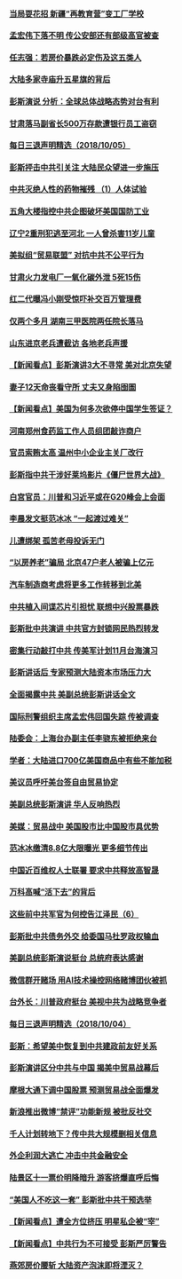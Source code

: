 #### [当局耍花招 新疆“再教育营”变工厂学校](../pages/nsc413/n10764865.md?t=10061531) 

#### [孟宏伟下落不明 传公安部还有部级高官被查](../pages/nsc413/n10764693.md?t=10061531) 


#### [任志强：若房价暴跌必定伤及这五类人](../pages/nsc413/n10764404.md?t=10061531) 

#### [大陆多家寺庙升五星旗的背后](../pages/nsc413/n10750304.md?t=10061531) 

#### [彭斯演说 分析：全球总体战略态势对台有利](../pages/nsc413/n10764707.md?t=10061531) 

#### [甘肃落马副省长500万存款遭银行员工盗窃](../pages/nsc413/n10764371.md?t=10061531) 

#### [每日三退声明精选（2018/10/05）](../pages/nsc413/n10764514.md?t=10061531) 

#### [彭斯抨击中共引关注 大陆民众望进一步施压](../pages/nsc413/n10764345.md?t=10061531) 

#### [中共灭绝人性的药物摧残 （1）人体试验](../pages/nsc413/n10761841.md?t=10061531) 

#### [五角大楼指控中共企图破坏美国国防工业](../pages/nsc413/n10763942.md?t=10061531) 

#### [辽宁2重刑犯逃至河北 一人曾杀害11岁儿童](../pages/nsc413/n10764230.md?t=10061531) 

#### [美拟组“贸易联盟” 对抗中共不公平行为](../pages/nsc413/n10764268.md?t=10061531) 

#### [甘肃火力发电厂一氧化碳外泄 5死15伤](../pages/nsc413/n10764197.md?t=10061531) 

#### [红二代曝冯小刚受惊吓补交百万管理费](../pages/nsc413/n10763984.md?t=10061531) 

#### [仅两个多月 湖南三甲医院两任院长落马](../pages/nsc413/n10764071.md?t=10061531) 

#### [山东进京老兵遭截访 各地老兵声援](../pages/nsc413/n10764106.md?t=10061531) 

#### [【新闻看点】彭斯演讲3大不寻常 美对北京失望](../pages/nsc413/n10764060.md?t=10061531) 

#### [妻子12天命丧看守所 丈夫又身陷囹圄](../pages/nsc413/n10763958.md?t=10061531) 

#### [【新闻看点】美国为何多次欲停中国学生签证？](../pages/nsc413/n10763657.md?t=10061531) 

#### [河南郑州食药监工作人员组团敲诈商户](../pages/nsc413/n10763846.md?t=10061531) 

#### [官员索贿太高 温州中小企业主关厂改行](../pages/nsc413/n10763798.md?t=10061531) 

#### [彭斯指中共干涉好莱坞影片《僵尸世界大战》](../pages/nsc413/n10764094.md?t=10061531) 

#### [白宫官员：川普和习近平或在G20峰会上会面](../pages/nsc413/n10764121.md?t=10061531) 

#### [李晨发文挺范冰冰 “一起渡过难关”](../pages/nsc413/n10763702.md?t=10061531) 

#### [儿遭绑架 孤苦老母投诉无门](../pages/nsc413/n10763594.md?t=10061531) 

#### [“以房养老”骗局 北京47户老人被骗上亿元](../pages/nsc413/n10763730.md?t=10061531) 

#### [汽车制造商考虑将更多工作转移到北美](../pages/nsc413/n10763718.md?t=10061531) 

#### [中共植入间谍芯片引担忧 联想中兴股票暴跌](../pages/nsc413/n10763734.md?t=10061531) 

#### [彭斯批中共演讲 中共官方封锁网民热烈转发](../pages/nsc413/n10763665.md?t=10061531) 

#### [密集行动敲打中共 传美军计划11月台海演习](../pages/nsc413/n10762348.md?t=10061531) 


#### [彭斯讲话后 专家预测大陆资本市场压力大](../pages/nsc413/n10763227.md?t=10061531) 

#### [全面揭露中共 美副总统彭斯讲话全文](../pages/nsc413/n10762304.md?t=10061531) 

#### [国际刑警组织主席孟宏伟回国失踪 传被调查](../pages/nsc413/n10763466.md?t=10061531) 

#### [陆委会：上海台办副主任李骁东被拒绝来台](../pages/nsc413/n10763176.md?t=10061531) 

#### [学者：大陆进口700亿美国商品中有些不能加税](../pages/nsc413/n10762408.md?t=10061531) 

#### [美议员呼吁美台签自由贸易协定](../pages/nsc413/n10762886.md?t=10061531) 

#### [美副总统彭斯演讲 华人反响热烈](../pages/nsc413/n10762681.md?t=10061531) 

#### [美媒：贸易战中 美国股市比中国股市具优势](../pages/nsc413/n10762779.md?t=10061531) 

#### [范冰冰缴清8.8亿大限曝光 更多细节传出](../pages/nsc413/n10762400.md?t=10061531) 

#### [中国近百维权人士联署 要求中共释放高智晟](../pages/nsc413/n10762299.md?t=10061531) 

#### [万科高喊“活下去”的背后](../pages/nsc413/n10762031.md?t=10061531) 

#### [这些前中共军官为何控告江泽民（6）](../pages/nsc413/n10761821.md?t=10061531) 

#### [彭斯批中共债务外交 给委国马杜罗政权输血](../pages/nsc413/n10762269.md?t=10061531) 

#### [美副总统彭斯演说挺台 总统府表达感谢](../pages/nsc413/n10762354.md?t=10061531) 

#### [微信群开赌场 用AI技术操控网络赌博团伙被抓](../pages/nsc413/n10761556.md?t=10061531) 

#### [台外长：川普政府挺台 美视中共为战略竞争者](../pages/nsc413/n10762270.md?t=10061531) 

#### [每日三退声明精选（2018/10/04）](../pages/nsc413/n10762274.md?t=10061531) 

#### [彭斯：希望美中恢复到中共建政前友好关系](../pages/nsc413/n10761924.md?t=10061531) 

#### [彭斯演讲区分中共与中国 揭美中贸易战幕后](../pages/nsc413/n10761289.md?t=10061531) 

#### [摩根大通下调中国股票 预测贸易战全面爆发](../pages/nsc413/n10761817.md?t=10061531) 

#### [新浪推出微博“禁评”功能新规 被批反社交](../pages/nsc413/n10761808.md?t=10061531) 

#### [千人计划转地下？传中共大规模删相关信息](../pages/nsc413/n10761835.md?t=10061531) 

#### [外企利润大逃亡 冲击中共金融安全](../pages/nsc413/n10761673.md?t=10061531) 

#### [陆景区十一票价明降暗升 游客挤爆直呼后悔](../pages/nsc413/n10760728.md?t=10061531) 

#### [“美国人不吃这一套” 彭斯批中共干预选举](../pages/nsc413/n10760952.md?t=10061531) 

#### [【新闻看点】遭全方位挤压 明星私企被“宰”](../pages/nsc413/n10761365.md?t=10061531) 

#### [【新闻看点】中共行为不可接受 彭斯严厉警告](../pages/nsc413/n10761342.md?t=10061531) 

#### [燕郊房价腰斩 大陆资产泡沫即将湮灭？](../pages/nsc413/n10759959.md?t=10061531) 

